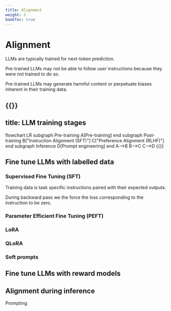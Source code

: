 ```yaml
---
title: Alignment
weight: 2
bookToc: true
---
```


# Alignment

LLMs are typically trained for next-token prediction.

Pre-trained LLMs may not be able to follow user instructions because they were not trained to do so.

Pre-trained LLMs may generate harmful content or perpetuate  biases inherent in their training data.

{{<mermaid>}}
---
title: LLM training stages
---
flowchart LR
    subgraph Pre-training
    A[Pre-training]
    end
    subgraph Post-training
    B["Instruction Alignment (SFT)"]
    C["Preference Alignment (RLHF)"]
    end
    subgraph Inference
    D[Prompt engineering]
    end
    A-->B
    B-->C
    C-->D
{{</mermaid>}}

## Fine tune LLMs with labelled data

### Supervised Fine Tuning (SFT)

Training data is task specific instructions paired with their expected outputs.

During backward pass we the force the loss corresponding to the instruction to be zero.

### Parameter Efficient Fine Tuning (PEFT)

### LoRA

### QLoRA

### Soft prompts

## Fine tune LLMs with reward models

## Alignment during inference

Prompting
